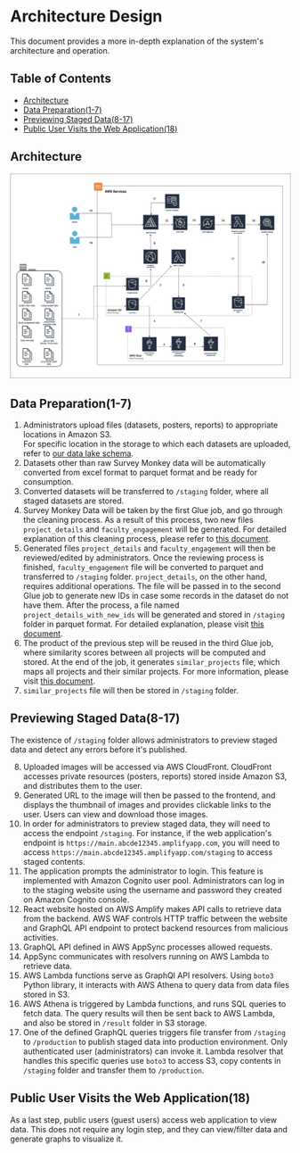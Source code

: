 # Architecture Design
This document provides a more in-depth explanation of the system's architecture and operation.

## Table of Contents
- [Architecture](#architecture) 
- [Data Preparation(1-7)](#data-preparation1-7)
- [Previewing Staged Data(8-17)](#previewing-staged-data8-17)
- [Public User Visits the Web Application(18)](#public-user-visits-the-web-application18)

## Architecture
![Architecture Design](./images/architecture_design.jpg)

## Data Preparation(1-7)

1. Administrators upload files (datasets, posters, reports) to appropriate locations in Amazon S3.\
    For specific location in the storage to which each datasets are uploaded, refer to [our data lake schema]().
2. Datasets other than raw Survey Monkey data will be automatically converted from excel format to parquet format and be ready for consumption.
3. Converted datasets will be transferred to `/staging` folder, where all staged datasets are stored.
4. Survey Monkey Data will be taken by the first Glue job, and go through the cleaning process. As a result of this process, two new files `project_details` and `faculty_engagement` will be generated. For detailed explanation of this cleaning process, please refer to [this document]().
5. Generated files `project_details` and `faculty_engagement` will then be reviewed/edited by administrators. Once the reviewing process is finished, `faculty_engagement` file will be converted to parquet and transferred to `/staging` folder. `project_details`, on the other hand, requires additional operations. The file will be passed in to the second Glue job to generate new IDs in case some records in the dataset do not have them. After the process, a file named `project_details_with_new_ids` will be generated and stored in `/staging` folder in parquet format. For detailed explanation, please visit [this document]().
6. The product of the previous step will be reused in the third Glue job, where similarity scores between all projects will be computed and stored. At the end of the job, it generates `similar_projects` file, which maps all projects and their similar projects. For more information, please visit [this document]().
7. `similar_projects` file will then be stored in `/staging` folder.

## Previewing Staged Data(8-17)
The existence of `/staging` folder allows administrators to preview staged data and detect any errors before it's published.

8. Uploaded images will be accessed via AWS CloudFront. CloudFront accesses private resources (posters, reports) stored inside Amazon S3, and distributes them to the user.
9. Generated URL to the image will then be passed to the frontend, and displays the thumbnail of images and provides clickable links to the user. Users can view and download those images.
10. In order for administrators to preview staged data, they will need to access the endpoint `/staging`. For instance, if the web application's endpoint is `https://main.abcde12345.amplifyapp.com`, you will need to access `https://main.abcde12345.amplifyapp.com/staging` to access staged contents. 
11. The application prompts the administrator to login. This feature is implemented with Amazon Cognito user pool. Administrators can log in to the staging website using the username and password they created on Amazon Cognito console.
12. React website hosted on AWS Amplify makes API calls to retrieve data from the backend. AWS WAF controls HTTP traffic between the website and GraphQL API endpoint to protect backend resources from malicious activities. 
13. GraphQL API defined in AWS AppSync processes allowed requests. 
14. AppSync communicates with resolvers running on AWS Lambda to retrieve data.
15. AWS Lambda functions serve as GraphQl API resolvers. Using `boto3` Python library, it interacts with AWS Athena to query data from data files stored in S3.
16. AWS Athena is triggered by Lambda functions, and runs SQL queries to fetch data. The query results will then be sent back to AWS Lambda, and also be stored in `/result` folder in S3 storage.
17. One of the defined GraphQL queries triggers file transfer from `/staging` to `/production` to publish staged data into production environment. Only authenticated user (administrators) can invoke it. Lambda resolver that handles this specific queries use `boto3` to access S3, copy contents in `/staging` folder and transfer them to `/production`.

## Public User Visits the Web Application(18)
As a last step, public users (guest users) access web application to view data. This does not require any login step, and they can view/filter data and generate graphs to visualize it.